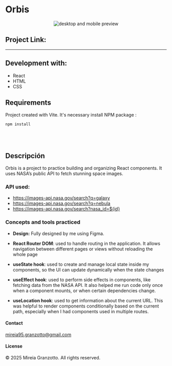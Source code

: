 # Orbis

<div align="center">
<img src="https://res.cloudinary.com/dr2vohk2z/image/upload/v1752496004/Orbis/Orbis_Mockup_dd7avr.png" alt="desktop and mobile preview" />
</div>

## Project Link:

---

## Development with:

- React
- HTML
- CSS

## Requirements

Project created with Vite. It's necessary install NPM package :

```bash
npm install
```

<br>
<br>

## Descripción

Orbis is a project to practice building and organizing React components. It uses NASA’s public API to fetch stunning space images.

### API used:

- https://images-api.nasa.gov/search?q=galaxy
- https://images-api.nasa.gov/search?q=nebula
- https://images-api.nasa.gov/search?nasa_id=${id}

### Concepts and tools practiced

- **Design:** Fully designed by me using Figma.

- **React Router DOM**: used to handle routing in the application. It allows navigation between different pages or views without reloading the whole page

- **useState hook**: used to create and manage local state inside my components, so the UI can update dynamically when the state changes

- **useEffect hook**: used to perform side effects in components, like fetching data from the NASA API. It also helped me run code only once when a component mounts, or when certain dependencies change.

- **useLocation hook**: used to get information about the current URL. This was helpful to render components conditionally based on the current path, especially when I had components used in multiple routes.

#### Contact

mireia95.granzotto@gmail.com

#### License

© 2025 Mireia Granzotto. All rights reserved.
